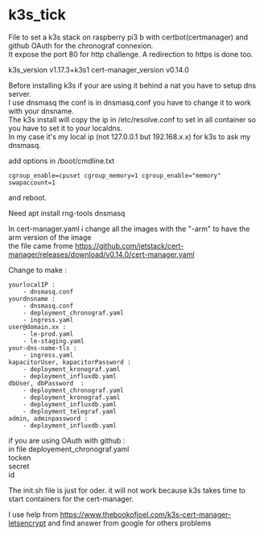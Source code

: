 # k3s_tick
File to set a k3s stack on raspberry pi3 b with certbot(certmanager) and github OAuth for the chronograf connexion.  
It expose the port 80 for http challenge. A redirection to https is done too.
  
k3s_version   v1.17.3+k3s1
cert-manager_version v0.14.0

Before installing k3s if your are using it behind a nat you have to setup dns server.  
I use dnsmasq the conf is in dnsmasq.conf you have to change it to work with your dnsname.  
The k3s install will copy the ip in /etc/resolve.conf to set in all container so you have to set it to your localdns.  
In my case it's my local ip (not 127.0.0.1 but 192.168.x.x) for k3s to ask my dnsmasq.  

add options in /boot/cmdline.txt
```
cgroup_enable=cpuset cgroup_memory=1 cgroup_enable="memory" swapaccount=1
```
and reboot.

Need apt install rng-tools dnsmasq

In cert-manager.yaml i change all the images with the "-arm" to have the arm version of the image  
the file came frome https://github.com/jetstack/cert-manager/releases/download/v0.14.0/cert-manager.yaml  

Change to make :
```
yourlocalIP :
    - dnsmasq.conf
yourdnsname :
    - dnsmasq.conf
    - deployment_chronograf.yaml
    - ingress.yaml
user@domain.xx :
    - le-prod.yaml
    - le-staging.yaml
your-dns-name-tls :
    - ingress.yaml
kapacitorUser, kapacitorPassword :
    - deployment_kronograf.yaml
    - deployment_influxdb.yaml
dbUser, dbPassword  :
    - deployment_chronograf.yaml
    - deployment_kronograf.yaml
    - deployment_influxdb.yaml
    - deployment_telegraf.yaml
admin, adminpassword :
    - deployment_influxdb.yaml
```
if you are using OAuth with github :  
in file deployement_chronograf.yaml  
tocken  
secret  
id  


The init.sh file is just for oder. it will not work because k3s takes time to start containers for the cert-manager.

I use help from https://www.thebookofjoel.com/k3s-cert-manager-letsencrypt and find answer from google for others problems

